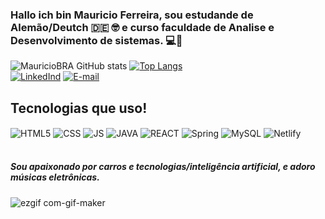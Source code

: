 ### Hallo ich bin Mauricio Ferreira, sou estudande de Alemão/Deutch 🇩🇪 🤓 e curso faculdade de Analise e Desenvolvimento de sistemas. 💻🤖

![MauricioBRA GitHub stats](https://github-readme-stats.vercel.app/api?username=MauricioBRA&show_icons=true&theme=algolia)
[![Top Langs](https://github-readme-stats.vercel.app/api/top-langs/?username=MauricioBRA&layout=compact&show_icons=true&theme=algolia)](https://github.com/MauricioBRA/github-readme-stats)
<br/>
[![LinkedInd](https://img.shields.io/badge/LinkedIn-0077B5?style=for-the-badge&logo=linkedin&logoColor=white)](https://www.linkedin.com/in/mauricio-oliveira-ferreira-5a703619b/)
[![E-mail](https://img.shields.io/badge/Microsoft_Outlook-0078D4?style=for-the-badge&logo=microsoft-outlook&logoColor=white)](https://outlook.live.com/owa/)
  
## Tecnologias que uso!

<div style="display: inline_block">
  <img align="center" alt="HTML5" src="https://img.shields.io/badge/HTML-239120?style=for-the-badge&logo=html5&logoColor=white" />
  <img align="center" alt="CSS" src="https://img.shields.io/badge/CSS-239120?&style=for-the-badge&logo=css3&logoColor=white" />
  <img align="center" alt="JS" src="https://img.shields.io/badge/JavaScript-323330?style=for-the-badge&logo=javascript&logoColor=F7DF1E" />
  <img align="center" alt="JAVA" src="https://img.shields.io/badge/Java-ED8B00?style=for-the-badge&logo=java&logoColor=white" />
  <img align="center" alt="REACT" src="https://img.shields.io/badge/React-20232A?style=for-the-badge&logo=react&logoColor=61DAFB" />
  <img align="center" alt="Spring" src="https://img.shields.io/badge/Spring-6DB33F?style=for-the-badge&logo=spring&logoColor=white" />
  <img align="center" alt="MySQL" src="https://img.shields.io/badge/MySQL-00000F?style=for-the-badge&logo=mysql&logoColor=white" />
  <img align="center" alt="Netlify" src="https://img.shields.io/badge/Netlify-00C7B7?style=for-the-badge&logo=netlify&logoColor=white" />
</div><br/>

##### Sou apaixonado por carros e tecnologias/inteligência artificial, e adoro músicas eletrônicas.
![ezgif com-gif-maker](https://user-images.githubusercontent.com/97629147/174509731-5ba04abd-5889-4952-8fb0-f6af17634c65.gif)
